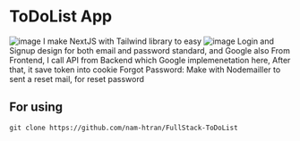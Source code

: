 # ToDoList App
![image](https://github.com/user-attachments/assets/75c4bbbd-9737-4b63-8758-e0c11282aea0)
I make NextJS with Tailwind library to easy
![image](https://github.com/user-attachments/assets/5d6fdcf1-f5ab-4bc9-b866-6cfe1b20142d)
Login and Signup design for both email and password standard, and Google also
From Frontend, I call API from Backend which Google implemenetation here, After that, it save token into cookie
Forgot Password: Make with Nodemailler to sent a reset mail, for reset password
## For using
```
git clone https://github.com/nam-htran/FullStack-ToDoList
```

